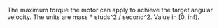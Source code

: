 The maximum torque the motor can apply to achieve the target angular velocity. The units are mass * studs^2 / second^2. Value in [0, inf).